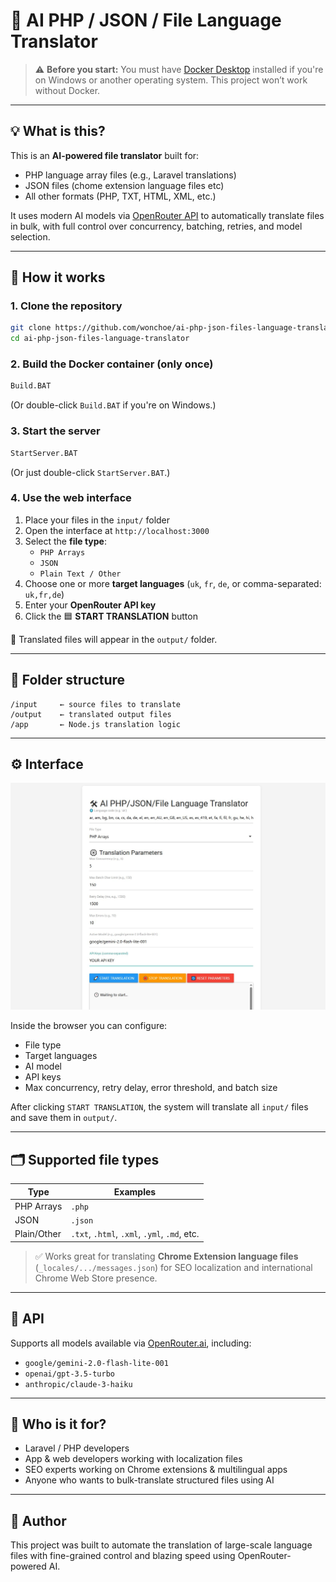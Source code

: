 # 🤖 AI PHP / JSON / File Language Translator

> ⚠️ **Before you start:** You must have [Docker Desktop](https://www.docker.com/products/docker-desktop/) installed if you're on Windows or another operating system. This project won’t work without Docker.

---

## 💡 What is this?

This is an **AI-powered file translator** built for:

- PHP language array files (e.g., Laravel translations)
- JSON files (chome extension language files etc)
- All other formats (PHP, TXT, HTML, XML, etc.)

It uses modern AI models via [OpenRouter API](https://openrouter.ai) to automatically translate files in bulk, with full control over concurrency, batching, retries, and model selection.

---

## 📂 How it works

### 1. Clone the repository

```bash
git clone https://github.com/wonchoe/ai-php-json-files-language-translator.git
cd ai-php-json-files-language-translator
```

### 2. Build the Docker container (only once)

```bash
Build.BAT
```

(Or double-click `Build.BAT` if you're on Windows.)

### 3. Start the server

```bash
StartServer.BAT
```

(Or just double-click `StartServer.BAT`.)

### 4. Use the web interface

1. Place your files in the `input/` folder  
2. Open the interface at `http://localhost:3000`  
3. Select the **file type**:
   - `PHP Arrays`
   - `JSON`
   - `Plain Text / Other`
4. Choose one or more **target languages** (`uk`, `fr`, `de`, or comma-separated: `uk,fr,de`)
5. Enter your **OpenRouter API key**
6. Click the 🟦 **START TRANSLATION** button

📝 Translated files will appear in the `output/` folder.

---

## 📁 Folder structure

```
/input     ← source files to translate
/output    ← translated output files
/app       ← Node.js translation logic
```

---

## ⚙️ Interface

<img src="Screenshot.jpg" alt="UI Screenshot" width="600">

Inside the browser you can configure:
- File type
- Target languages
- AI model
- API keys
- Max concurrency, retry delay, error threshold, and batch size

After clicking `START TRANSLATION`, the system will translate all `input/` files and save them in `output/`.

---

## 🗂 Supported file types

| Type        | Examples                   |
|-------------|----------------------------|
| PHP Arrays  | `.php`                     |
| JSON        | `.json`                    |
| Plain/Other | `.txt`, `.html`, `.xml`, `.yml`, `.md`, etc. |

> ✅ Works great for translating **Chrome Extension language files** (`_locales/.../messages.json`) for SEO localization and international Chrome Web Store presence.

---

## 🔑 API

Supports all models available via [OpenRouter.ai](https://openrouter.ai), including:

- `google/gemini-2.0-flash-lite-001`
- `openai/gpt-3.5-turbo`
- `anthropic/claude-3-haiku`

---

## 👥 Who is it for?

- Laravel / PHP developers
- App & web developers working with localization files
- SEO experts working on Chrome extensions & multilingual apps
- Anyone who wants to bulk-translate structured files using AI

---

## 🙌 Author

This project was built to automate the translation of large-scale language files with fine-grained control and blazing speed using OpenRouter-powered AI.
